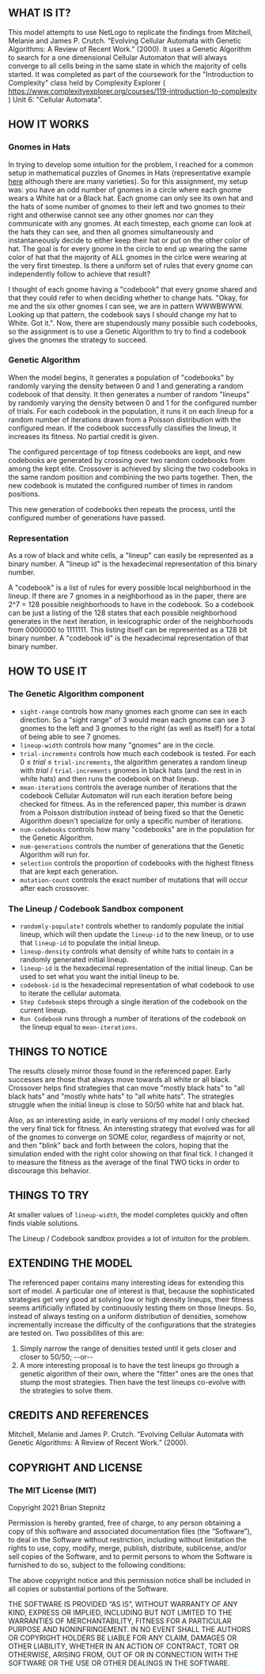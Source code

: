 ## WHAT IS IT?

This model attempts to use NetLogo to replicate the findings from Mitchell, Melanie and James P. Crutch. “Evolving Cellular Automata with Genetic Algorithms: A Review of Recent Work.” (2000). It uses a Genetic Algorithm to search for a one dimensional Cellular Automaton that will always converge to all cells being in the same state in which the majority of cells started. It was completed as part of the coursework for the "Introduction to Complexity" class held by Complexity Explorer ( https://www.complexityexplorer.org/courses/119-introduction-to-complexity ) Unit 6: "Cellular Automata".

## HOW IT WORKS

### Gnomes in Hats

In trying to develop some intuition for the problem, I reached for a common setup in mathematical puzzles of Gnomes in Hats (representative example [here](https://www.intelliot.com/2004/09/gnomes-puzzle/) although there are many varieties). So for this assignment, my setup was: you have an odd number of gnomes in a circle where each gnome wears a White hat or a Black hat. Each gnome can only see its own hat and the hats of some number of gnomes to their left and two gnomes to their right and otherwise cannot see any other gnomes nor can they communicate with any gnomes. At each timestep, each gnome can look at the hats they can see, and then all gnomes simultaneously and instantaneously decide to either keep their hat or put on the other color of hat. The goal is for every gnome in the circle to end up wearing the same color of hat that the majority of ALL gnomes in the cirlce were wearing at the very first timestep. Is there a uniform set of rules that every gnome can independently follow to achieve that result?

I thought of each gnome having a "codebook" that every gnome shared and that they could refer to when deciding whether to change hats. "Okay, for me and the six other gnomes I can see, we are in pattern WWWBWWW. Looking up that pattern, the codebook says I should change my hat to White. Got it.". Now, there are stupendously many possible such codebooks, so the assignment is to use a Genetic Algorithm to try to find a codebook gives the gnomes the strategy to succeed.

### Genetic Algorithm

When the model begins, it generates a population of "codebooks" by randomly varying the density between 0 and 1 and generating a random codebook of that density. It then generates a number of random "lineups" by randomly varying the density between 0 and 1 for the configured number of trials. For each codebook in the population, it runs it on each lineup for a random number of iterations drawn from a Poisson distribution with the configured mean. If the codebook successfully classifies the lineup, it increases its fitness. No partial credit is given.

The configured percentage of top fitness codebooks are kept, and new codebooks are generated by crossing over two random codebooks from among the kept elite. Crossover is achieved by slicing the two codebooks in the same random position and combining the two parts together. Then, the new codebook is mutated the configured number of times in random positions.

This new generation of codebooks then repeats the process, until the configured number of generations have passed.

### Representation

As a row of black and white cells, a "lineup" can easily be represented as a binary number. A "lineup id" is the hexadecimal representation of this binary number.

A "codebook" is a list of rules for every possible local neighborhood in the lineup. If there are 7 gnomes in a neighborhood as in the paper, there are 2^7 = 128 possible neighborhoods to have in the codebook. So a codebook can be just a listing of the 128 states that each possible neighborhood generates in the next iteration, in lexicographic order of the neighborhoods from 0000000 to 1111111. This listing itself can be represented as a 128 bit binary number. A "codebook id" is the hexadecimal representation of that binary number.

## HOW TO USE IT

### The Genetic Algorithm component

* `sight-range` controls how many gnomes each gnome can see in each direction. So a "sight range" of 3 would mean each gnome can see 3 gnomes to the left and 3 gnomes to the right (as well as itself) for a total of being able to see 7 gnomes.
* `lineup-width` controls how many "gnomes" are in the circle.
* `trial-increments` controls how much each codebook is tested. For each 0 ≤ _trial_ ≤ `trial-increments`, the algorithm generates a random lineup with _trial_ / `trial-increments` gnomes in black hats (and the rest in in white hats) and then runs the codebook on that lineup.
* `mean-iterations` controls the average number of iterations that the codebook Cellular Automaton will run each iteration before being checked for fitness. As in the referenced paper, this number is drawn from a Poisson distribution instead of being fixed so that the Genetic Algorithm doesn't specialize for only a specific number of iterations.
* `num-codebooks` controls how many "codebooks" are in the population for the Genetic Algorithm.
* `num-generations` controls the number of generations that the Genetic Algorithm will run for.
* `selection` controls the proportion of codebooks with the highest fitness that are kept each generation.
* `mutation-count` controls the exact number of mutations that will occur after each crossover.

### The Lineup / Codebook Sandbox component

* `randomly-populate?` controls whether to randomly populate the initial lineup, which will then update the `lineup-id` to the new lineup, or to use that `lineup-id` to populate the initial lineup.
* `lineup-density` controls what density of white hats to contain in a randomly generated initial lineup.
* `lineup-id` is the hexadecimal representation of the initial lineup. Can be used to set what you want the initial lineup to be.
* `codebook-id` is the hexadecimal representation of what codebook to use to iterate the cellular automata.
* `Step Codebook` steps through a single iteration of the codebook on the current lineup.
* `Run Codebook` runs through a number of iterations of the codebook on the lineup equal to `mean-iterations`.

## THINGS TO NOTICE

The results closely mirror those found in the referenced paper. Early successes are those that always move towards all white or all black. Crossover helps find strategies that can move "mostly black hats" to "all black hats" and "mostly white hats" to "all white hats". The strategies struggle when the initial lineup is close to 50/50 white hat and black hat.

Also, as an interesting aside, in early versions of my model I only checked the very final tick for fitness. An interesting strategy that evolved was for all of the gnomes to converge on SOME color, regardless of majority or not, and then "blink" back and forth between the colors, hoping that the simulation ended with the right color showing on that final tick. I changed it to measure the fitness as the average of the final TWO ticks in order to discourage this behavior.

## THINGS TO TRY

At smaller values of `lineup-width`, the model completes quickly and often finds viable solutions.

The Lineup / Codebook sandbox provides a lot of intuiton for the problem.

## EXTENDING THE MODEL

The referenced paper contains many interesting ideas for extending this sort of model. A particular one of interest is that, because the sophisticated strategies get very good at solving low or high density lineups, their fitness seems artificially inflated by continuously testing them on those lineups. So, instead of always testing on a uniform distribution of densities, somehow incrementally increase the difficulty of the configurations that the strategies are tested on. Two possibilites of this are:

  1. Simply narrow the range of densities tested until it gets closer and closer to 50/50; --or--
  2. A more interesting proposal is to have the test lineups go through a genetic algorithm of their own, where the "fitter" ones are the ones that stump the most strategies. Then have the test lineups co-evolve with the strategies to solve them.


## CREDITS AND REFERENCES

Mitchell, Melanie and James P. Crutch. “Evolving Cellular Automata with Genetic Algorithms: A Review of Recent Work.” (2000).

## COPYRIGHT AND LICENSE

### The MIT License (MIT)

Copyright 2021 Brian Stepnitz

Permission is hereby granted, free of charge, to any person obtaining a copy of this software and associated documentation files (the “Software”), to deal in the Software without restriction, including without limitation the rights to use, copy, modify, merge, publish, distribute, sublicense, and/or sell copies of the Software, and to permit persons to whom the Software is furnished to do so, subject to the following conditions:

The above copyright notice and this permission notice shall be included in all copies or substantial portions of the Software.

THE SOFTWARE IS PROVIDED “AS IS”, WITHOUT WARRANTY OF ANY KIND, EXPRESS OR IMPLIED, INCLUDING BUT NOT LIMITED TO THE WARRANTIES OF MERCHANTABILITY, FITNESS FOR A PARTICULAR PURPOSE AND NONINFRINGEMENT. IN NO EVENT SHALL THE AUTHORS OR COPYRIGHT HOLDERS BE LIABLE FOR ANY CLAIM, DAMAGES OR OTHER LIABILITY, WHETHER IN AN ACTION OF CONTRACT, TORT OR OTHERWISE, ARISING FROM, OUT OF OR IN CONNECTION WITH THE SOFTWARE OR THE USE OR OTHER DEALINGS IN THE SOFTWARE.
